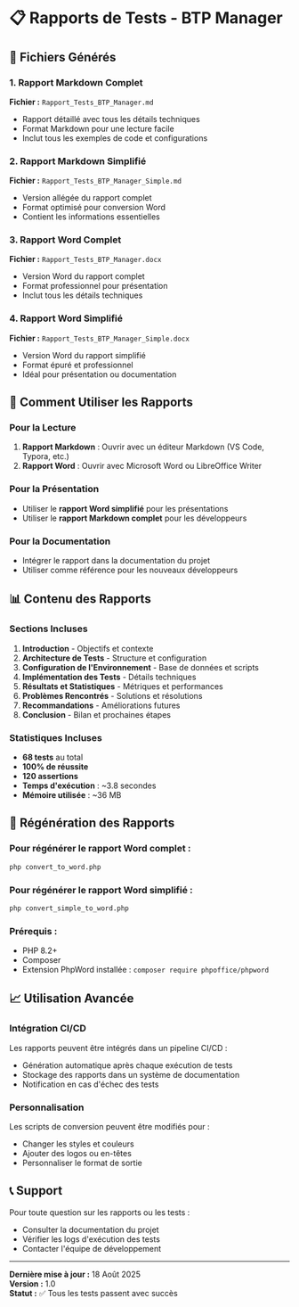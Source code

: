 # 📋 Rapports de Tests - BTP Manager

## 📁 Fichiers Générés

### 1. Rapport Markdown Complet
**Fichier :** `Rapport_Tests_BTP_Manager.md`
- Rapport détaillé avec tous les détails techniques
- Format Markdown pour une lecture facile
- Inclut tous les exemples de code et configurations

### 2. Rapport Markdown Simplifié
**Fichier :** `Rapport_Tests_BTP_Manager_Simple.md`
- Version allégée du rapport complet
- Format optimisé pour conversion Word
- Contient les informations essentielles

### 3. Rapport Word Complet
**Fichier :** `Rapport_Tests_BTP_Manager.docx`
- Version Word du rapport complet
- Format professionnel pour présentation
- Inclut tous les détails techniques

### 4. Rapport Word Simplifié
**Fichier :** `Rapport_Tests_BTP_Manager_Simple.docx`
- Version Word du rapport simplifié
- Format épuré et professionnel
- Idéal pour présentation ou documentation

## 🚀 Comment Utiliser les Rapports

### Pour la Lecture
1. **Rapport Markdown** : Ouvrir avec un éditeur Markdown (VS Code, Typora, etc.)
2. **Rapport Word** : Ouvrir avec Microsoft Word ou LibreOffice Writer

### Pour la Présentation
- Utiliser le **rapport Word simplifié** pour les présentations
- Utiliser le **rapport Markdown complet** pour les développeurs

### Pour la Documentation
- Intégrer le rapport dans la documentation du projet
- Utiliser comme référence pour les nouveaux développeurs

## 📊 Contenu des Rapports

### Sections Incluses
1. **Introduction** - Objectifs et contexte
2. **Architecture de Tests** - Structure et configuration
3. **Configuration de l'Environnement** - Base de données et scripts
4. **Implémentation des Tests** - Détails techniques
5. **Résultats et Statistiques** - Métriques et performances
6. **Problèmes Rencontrés** - Solutions et résolutions
7. **Recommandations** - Améliorations futures
8. **Conclusion** - Bilan et prochaines étapes

### Statistiques Incluses
- **68 tests** au total
- **100% de réussite**
- **120 assertions**
- **Temps d'exécution** : ~3.8 secondes
- **Mémoire utilisée** : ~36 MB

## 🔧 Régénération des Rapports

### Pour régénérer le rapport Word complet :
```bash
php convert_to_word.php
```

### Pour régénérer le rapport Word simplifié :
```bash
php convert_simple_to_word.php
```

### Prérequis :
- PHP 8.2+
- Composer
- Extension PhpWord installée : `composer require phpoffice/phpword`

## 📈 Utilisation Avancée

### Intégration CI/CD
Les rapports peuvent être intégrés dans un pipeline CI/CD :
- Génération automatique après chaque exécution de tests
- Stockage des rapports dans un système de documentation
- Notification en cas d'échec des tests

### Personnalisation
Les scripts de conversion peuvent être modifiés pour :
- Changer les styles et couleurs
- Ajouter des logos ou en-têtes
- Personnaliser le format de sortie

## 📞 Support

Pour toute question sur les rapports ou les tests :
- Consulter la documentation du projet
- Vérifier les logs d'exécution des tests
- Contacter l'équipe de développement

---

**Dernière mise à jour :** 18 Août 2025  
**Version :** 1.0  
**Statut :** ✅ Tous les tests passent avec succès
